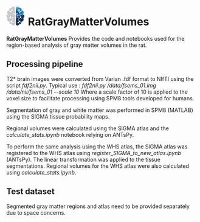 #  <img src="assets/logo.png" alt="logo" width="50"/>   RatGrayMatterVolumes            


**RatGrayMatterVolumes** Provides the code and notebooks used for the region-based analysis of gray matter volumes in the rat.


## Processing pipeline            

T2* brain images were converted from Varian .fdf format to NIfTI using the script *fdf2nii.py*.
Typical use : *fdf2nii.py /data/fsems_01.img /data/nii/fsems_01 --scale 10*
Where a scale factor of 10 is applied to the voxel size to facilitate processing using SPM8 tools developed for humans.

Segmentation of gray and white matter was performed in SPM8 (MATLAB) using the SIGMA tissue probability maps.

Regional volumes were calculated using the SIGMA atlas and the *calculate_stats.ipynb* notebook relying on ANTsPy.

To perform the same analysis using the WHS atlas, the SIGMA atlas was registered to the WHS atlas using *register_SIGMA_to_new_atlas.ipynb* (ANTsPy). The linear transformation was applied to the tissue segmentations.
Regional volumes for the WHS atlas were also calculated using *calculate_stats.ipynb*.
   
## Test dataset

Segmented gray matter regions and atlas need to be provided separately due to space concerns.



